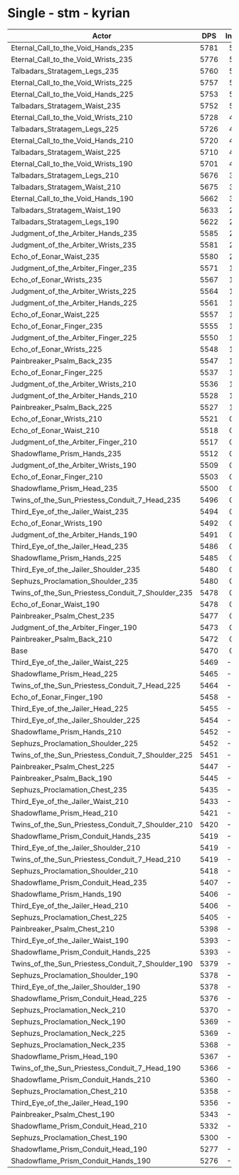 # Single - stm - kyrian
| Actor | DPS | Increase |
|---|:---:|:---:|
|Eternal_Call_to_the_Void_Hands_235|5781|5.68%|
|Eternal_Call_to_the_Void_Wrists_235|5776|5.59%|
|Talbadars_Stratagem_Legs_235|5760|5.29%|
|Eternal_Call_to_the_Void_Wrists_225|5757|5.24%|
|Eternal_Call_to_the_Void_Hands_225|5753|5.17%|
|Talbadars_Stratagem_Waist_235|5752|5.15%|
|Eternal_Call_to_the_Void_Wrists_210|5728|4.71%|
|Talbadars_Stratagem_Legs_225|5726|4.67%|
|Eternal_Call_to_the_Void_Hands_210|5720|4.56%|
|Talbadars_Stratagem_Waist_225|5710|4.39%|
|Eternal_Call_to_the_Void_Wrists_190|5701|4.22%|
|Talbadars_Stratagem_Legs_210|5676|3.76%|
|Talbadars_Stratagem_Waist_210|5675|3.73%|
|Eternal_Call_to_the_Void_Hands_190|5662|3.51%|
|Talbadars_Stratagem_Waist_190|5633|2.98%|
|Talbadars_Stratagem_Legs_190|5622|2.78%|
|Judgment_of_the_Arbiter_Hands_235|5585|2.10%|
|Judgment_of_the_Arbiter_Wrists_235|5581|2.02%|
|Echo_of_Eonar_Waist_235|5580|2.01%|
|Judgment_of_the_Arbiter_Finger_235|5571|1.84%|
|Echo_of_Eonar_Wrists_235|5567|1.76%|
|Judgment_of_the_Arbiter_Wrists_225|5564|1.70%|
|Judgment_of_the_Arbiter_Hands_225|5561|1.65%|
|Echo_of_Eonar_Waist_225|5557|1.58%|
|Echo_of_Eonar_Finger_235|5555|1.56%|
|Judgment_of_the_Arbiter_Finger_225|5550|1.45%|
|Echo_of_Eonar_Wrists_225|5548|1.42%|
|Painbreaker_Psalm_Back_235|5547|1.40%|
|Echo_of_Eonar_Finger_225|5537|1.21%|
|Judgment_of_the_Arbiter_Wrists_210|5536|1.21%|
|Judgment_of_the_Arbiter_Hands_210|5528|1.06%|
|Painbreaker_Psalm_Back_225|5527|1.03%|
|Echo_of_Eonar_Wrists_210|5521|0.92%|
|Echo_of_Eonar_Waist_210|5518|0.88%|
|Judgment_of_the_Arbiter_Finger_210|5517|0.85%|
|Shadowflame_Prism_Hands_235|5512|0.75%|
|Judgment_of_the_Arbiter_Wrists_190|5509|0.70%|
|Echo_of_Eonar_Finger_210|5503|0.60%|
|Shadowflame_Prism_Head_235|5500|0.53%|
|Twins_of_the_Sun_Priestess_Conduit_7_Head_235|5496|0.47%|
|Third_Eye_of_the_Jailer_Waist_235|5494|0.43%|
|Echo_of_Eonar_Wrists_190|5492|0.39%|
|Judgment_of_the_Arbiter_Hands_190|5491|0.37%|
|Third_Eye_of_the_Jailer_Head_235|5486|0.28%|
|Shadowflame_Prism_Hands_225|5485|0.27%|
|Third_Eye_of_the_Jailer_Shoulder_235|5480|0.18%|
|Sephuzs_Proclamation_Shoulder_235|5480|0.17%|
|Twins_of_the_Sun_Priestess_Conduit_7_Shoulder_235|5478|0.14%|
|Echo_of_Eonar_Waist_190|5478|0.13%|
|Painbreaker_Psalm_Chest_235|5477|0.12%|
|Judgment_of_the_Arbiter_Finger_190|5473|0.04%|
|Painbreaker_Psalm_Back_210|5472|0.03%|
|Base|5470|0.00%|
|Third_Eye_of_the_Jailer_Waist_225|5469|-0.02%|
|Shadowflame_Prism_Head_225|5465|-0.09%|
|Twins_of_the_Sun_Priestess_Conduit_7_Head_225|5464|-0.12%|
|Echo_of_Eonar_Finger_190|5458|-0.22%|
|Third_Eye_of_the_Jailer_Head_225|5455|-0.28%|
|Third_Eye_of_the_Jailer_Shoulder_225|5454|-0.30%|
|Shadowflame_Prism_Hands_210|5452|-0.33%|
|Sephuzs_Proclamation_Shoulder_225|5452|-0.34%|
|Twins_of_the_Sun_Priestess_Conduit_7_Shoulder_225|5451|-0.35%|
|Painbreaker_Psalm_Chest_225|5447|-0.42%|
|Painbreaker_Psalm_Back_190|5445|-0.46%|
|Sephuzs_Proclamation_Chest_235|5435|-0.65%|
|Third_Eye_of_the_Jailer_Waist_210|5433|-0.68%|
|Shadowflame_Prism_Head_210|5421|-0.89%|
|Twins_of_the_Sun_Priestess_Conduit_7_Shoulder_210|5420|-0.92%|
|Shadowflame_Prism_Conduit_Hands_235|5419|-0.93%|
|Third_Eye_of_the_Jailer_Shoulder_210|5419|-0.94%|
|Twins_of_the_Sun_Priestess_Conduit_7_Head_210|5419|-0.94%|
|Sephuzs_Proclamation_Shoulder_210|5418|-0.96%|
|Shadowflame_Prism_Conduit_Head_235|5407|-1.16%|
|Shadowflame_Prism_Hands_190|5406|-1.18%|
|Third_Eye_of_the_Jailer_Head_210|5406|-1.18%|
|Sephuzs_Proclamation_Chest_225|5405|-1.20%|
|Painbreaker_Psalm_Chest_210|5398|-1.31%|
|Third_Eye_of_the_Jailer_Waist_190|5393|-1.41%|
|Shadowflame_Prism_Conduit_Hands_225|5393|-1.42%|
|Twins_of_the_Sun_Priestess_Conduit_7_Shoulder_190|5379|-1.67%|
|Sephuzs_Proclamation_Shoulder_190|5378|-1.69%|
|Third_Eye_of_the_Jailer_Shoulder_190|5378|-1.69%|
|Shadowflame_Prism_Conduit_Head_225|5376|-1.72%|
|Sephuzs_Proclamation_Neck_210|5370|-1.83%|
|Sephuzs_Proclamation_Neck_190|5369|-1.85%|
|Sephuzs_Proclamation_Neck_225|5369|-1.86%|
|Sephuzs_Proclamation_Neck_235|5368|-1.87%|
|Shadowflame_Prism_Head_190|5367|-1.90%|
|Twins_of_the_Sun_Priestess_Conduit_7_Head_190|5366|-1.92%|
|Shadowflame_Prism_Conduit_Hands_210|5360|-2.01%|
|Sephuzs_Proclamation_Chest_210|5358|-2.06%|
|Third_Eye_of_the_Jailer_Head_190|5356|-2.09%|
|Painbreaker_Psalm_Chest_190|5343|-2.33%|
|Shadowflame_Prism_Conduit_Head_210|5332|-2.54%|
|Sephuzs_Proclamation_Chest_190|5300|-3.11%|
|Shadowflame_Prism_Conduit_Head_190|5277|-3.54%|
|Shadowflame_Prism_Conduit_Hands_190|5276|-3.56%|
